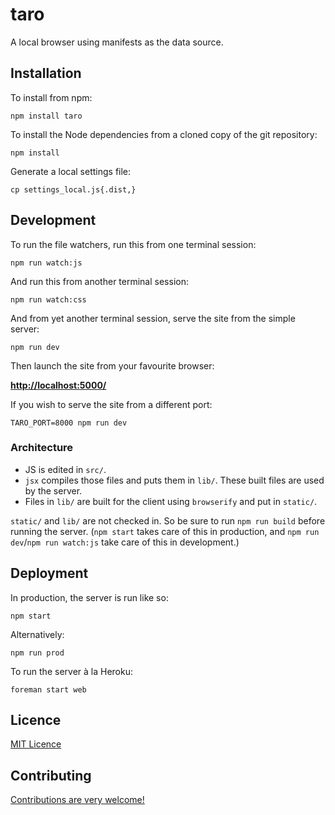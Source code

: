 # taro

A local browser using manifests as the data source.


## Installation

To install from npm:

    npm install taro

To install the Node dependencies from a cloned copy of the git repository:

    npm install

Generate a local settings file:

    cp settings_local.js{.dist,}


## Development

To run the file watchers, run this from one terminal session:

    npm run watch:js

And run this from another terminal session:

    npm run watch:css

And from yet another terminal session, serve the site from the simple server:

    npm run dev

Then launch the site from your favourite browser:

[__http://localhost:5000/__](http://localhost:5000/)

If you wish to serve the site from a different port:

    TARO_PORT=8000 npm run dev

### Architecture

* JS is edited in `src/`.
* `jsx` compiles those files and puts them in `lib/`. These built files are used by the server.
* Files in `lib/` are built for the client using `browserify` and put in `static/`.

`static/` and `lib/` are not checked in. So be sure to run `npm run build` before running the server. (`npm start` takes care of this in production, and `npm run dev`/`npm run watch:js` take care of this in development.)


## Deployment

In production, the server is run like so:

    npm start

Alternatively:

    npm run prod

To run the server à la Heroku:

    foreman start web


## Licence

[MIT Licence](LICENCE)


## Contributing

[Contributions are very welcome!](CONTRIBUTING.md)
